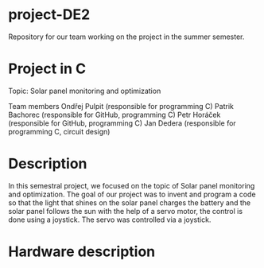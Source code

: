 # project-DE2
Repository for our team working on the project in the summer semester.
# Project in C
Topic: Solar panel monitoring and optimization

Team members
Ondřej Pulpit (responsible for programming C) 
Patrik Bachorec (responsible for GitHub, programming C)
Petr Horáček (responsible for GitHub, programming C)
Jan Dedera (responsible for programming C, circuit design)

# Description
In this semestral project, we focused on the topic of Solar panel monitoring and optimization. The goal of our project was to invent and program a code so that the light that shines on the solar panel charges the battery and the solar panel follows the sun with the help of a servo motor, the control is done using a joystick. The servo was controlled via a joystick.

# Hardware description

